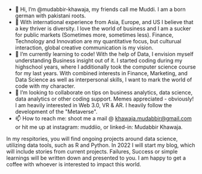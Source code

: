 - 👋 Hi, I’m @mudabbir-khawaja, my friends call me Muddi. I am a born german with pakistani roots. 
- 👀 With international experience from Asia, Europe, and US I believe that a key thriver is diversity. I love the world of business and I am a sucker for public markets (Sometimes more, sometimes less). Finance, Technology and Innovation are my quantitative focus, but culturual interaction, global creative communication is my vision. 
- 🌱 I’m currently learning to code! With the help of Data, I envision myself understanding Business insight out of it. I started coding during my highschool years, where I additionally took the computer science course for my last years. With combined interests in Finance, Marketing, and Data Science as well as interpersonal skills, I want to mark the world of code with my character.
- 💞️ I’m looking to collaborate on tips on business analytics, data science, data analytics or other coding support. Memes appreciated - obviously! I am heavily interested in Web 3.0, VR & AR. I heavily follow the development of the "Metaverse". 
- 📫 How to reach me: shoot me a mail @ khawaja.mudabbir@gmail.com or hit me up at instagram: muddiio, or linked-in: Mudabbir Khawaja.

In my respitories, you will find ongoing projects around data science, utilizing data tools, such as R and Python. In 2022 I will start my blog, which will include stories from current projects. Failures, Success or simple learnings will be written down and presented to you. I am happy to get a coffee with whoever is interested to impact this world. 
<!---
mudabbir-khawaja/mudabbir-khawaja is a ✨ special ✨ repository because its `README.md` (this file) appears on your GitHub profile.
You can click the Preview link to take a look at your changes.
--->
